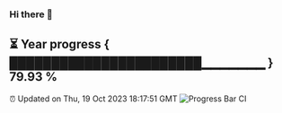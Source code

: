 ### Hi there 👋
⏳ Year progress { ███████████████████████▁▁▁▁▁▁▁ } 79.93 %
---
⏰ Updated on Thu, 19 Oct 2023 18:17:51 GMT
![Progress Bar CI](https://github.com/liununu/liununu/workflows/Progress%20Bar%20CI/badge.svg)
